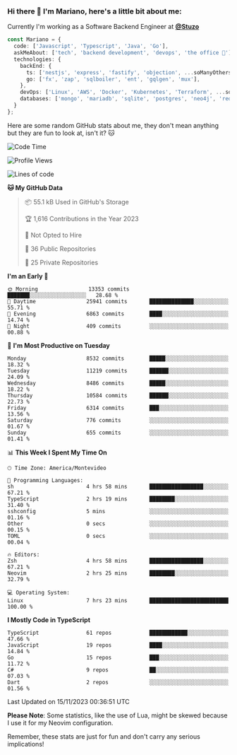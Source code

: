 ### Hi there 👋 I'm Mariano, here's a little bit about me:

Currently I'm working as a Software Backend Engineer at [**@Stuzo**](https://www.stuzo.com/)

```ts
const Mariano = {
  code: ['Javascript', 'Typescript', 'Java', 'Go'],
  askMeAbout: ['tech', 'backend development', 'devops', 'the office 💼'],
  technologies: {
    backEnd: {
      ts: ['nestjs', 'express', 'fastify', 'objection', ...soManyOthersFrameworks],
      go: ['fx', 'zap', 'sqlboiler', 'ent', 'gqlgen', 'mux'],
    },
    devOps: ['Linux', 'AWS', 'Docker', 'Kubernetes', 'Terraform', ...soManyOthersTools],
    databases: ['mongo', 'mariadb', 'sqlite', 'postgres', 'neo4j', 'redis', ...],
  }
};
```

Here are some random GitHub stats about me, they don't mean anything but they are fun to look at, isn't it? 🐱

<!--START_SECTION:waka-->
![Code Time](http://img.shields.io/badge/Code%20Time-1%2C369%20hrs%2013%20mins-blue)

![Profile Views](http://img.shields.io/badge/Profile%20Views-0-blue)

![Lines of code](https://img.shields.io/badge/From%20Hello%20World%20I%27ve%20Written-12.0%20million%20lines%20of%20code-blue)

**🐱 My GitHub Data** 

> 📦 55.1 kB Used in GitHub's Storage 
 > 
> 🏆 1,616 Contributions in the Year 2023
 > 
> 🚫 Not Opted to Hire
 > 
> 📜 36 Public Repositories 
 > 
> 🔑 25 Private Repositories 
 > 
**I'm an Early 🐤** 

```text
🌞 Morning                13353 commits       ███████░░░░░░░░░░░░░░░░░░   28.68 % 
🌆 Daytime                25941 commits       ██████████████░░░░░░░░░░░   55.71 % 
🌃 Evening                6863 commits        ████░░░░░░░░░░░░░░░░░░░░░   14.74 % 
🌙 Night                  409 commits         ░░░░░░░░░░░░░░░░░░░░░░░░░   00.88 % 
```
📅 **I'm Most Productive on Tuesday** 

```text
Monday                   8532 commits        █████░░░░░░░░░░░░░░░░░░░░   18.32 % 
Tuesday                  11219 commits       ██████░░░░░░░░░░░░░░░░░░░   24.09 % 
Wednesday                8486 commits        █████░░░░░░░░░░░░░░░░░░░░   18.22 % 
Thursday                 10584 commits       ██████░░░░░░░░░░░░░░░░░░░   22.73 % 
Friday                   6314 commits        ███░░░░░░░░░░░░░░░░░░░░░░   13.56 % 
Saturday                 776 commits         ░░░░░░░░░░░░░░░░░░░░░░░░░   01.67 % 
Sunday                   655 commits         ░░░░░░░░░░░░░░░░░░░░░░░░░   01.41 % 
```


📊 **This Week I Spent My Time On** 

```text
🕑︎ Time Zone: America/Montevideo

💬 Programming Languages: 
sh                       4 hrs 58 mins       █████████████████░░░░░░░░   67.21 % 
TypeScript               2 hrs 19 mins       ████████░░░░░░░░░░░░░░░░░   31.40 % 
sshconfig                5 mins              ░░░░░░░░░░░░░░░░░░░░░░░░░   01.16 % 
Other                    0 secs              ░░░░░░░░░░░░░░░░░░░░░░░░░   00.15 % 
TOML                     0 secs              ░░░░░░░░░░░░░░░░░░░░░░░░░   00.04 % 

🔥 Editors: 
Zsh                      4 hrs 58 mins       █████████████████░░░░░░░░   67.21 % 
Neovim                   2 hrs 25 mins       ████████░░░░░░░░░░░░░░░░░   32.79 % 

💻 Operating System: 
Linux                    7 hrs 23 mins       █████████████████████████   100.00 % 
```

**I Mostly Code in TypeScript** 

```text
TypeScript               61 repos            ████████████░░░░░░░░░░░░░   47.66 % 
JavaScript               19 repos            ████░░░░░░░░░░░░░░░░░░░░░   14.84 % 
Go                       15 repos            ███░░░░░░░░░░░░░░░░░░░░░░   11.72 % 
C#                       9 repos             ██░░░░░░░░░░░░░░░░░░░░░░░   07.03 % 
Dart                     2 repos             ░░░░░░░░░░░░░░░░░░░░░░░░░   01.56 % 
```




 Last Updated on 15/11/2023 00:36:51 UTC
<!--END_SECTION:waka-->

**Please Note**: Some statistics, like the use of Lua, might be skewed because I use it for my Neovim configuration.

Remember, these stats are just for fun and don't carry any serious implications!
